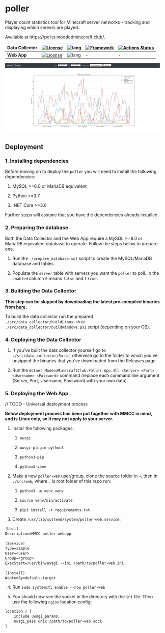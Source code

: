 # poller

Player count statistics tool for Minecraft server networks - tracking and displaying which servers are played. 

Available at <https://poller.moddedminecraft.club/.>

| **Data Collector** | [![License](https://img.shields.io/badge/license-LGPL--3.0-blue)](https://github.com/ModdedMinecraftClub/poller/blob/master/LICENSE) | ![lang](https://img.shields.io/badge/language-C%23-yellow)                                | [![Framework](https://img.shields.io/badge/framework-.NET%20Core%203.0-orange)](https://dotnet.microsoft.com/download) | [![Actions Status](https://github.com/ModdedMinecraftClub/poller/workflows/build/badge.svg)](https://github.com/ModdedMinecraftClub/poller/actions) |
|--------------------|--------------------------------------------------------------------------------------------------------------------------------------|------------------------------------------------------------------------------------------|------------------------------------------------------------------------------------------------------------------------|-----------------------------------------------------------------------------------------------------------------------------------------------------|
| **Web App**        | [![License](https://img.shields.io/badge/license-LGPL--3.0-blue)](https://github.com/ModdedMinecraftClub/poller/blob/master/LICENSE) | ![lang](https://img.shields.io/badge/language-Python%203%20%2B%20HTML%20%2B%20CSS-yellow) | -                                                                                                                      | -                                                                                                                                                   |

![screenshot](./screenshots/screenshot.png)

## Deployment

### 1. Installing dependencies

Before moving on to deploy the `poller` you will need to install the following dependencies:

1. MySQL >=8.0 or MariaDB equivalent

2. Python >=3.7

3. .NET Core >=3.0

Further steps will assume that you have the dependencies already installed.

### 2. Preparing the database

Both the Data Collector and the Web App require a MySQL >=8.0 or MariaDB equivalent database to operate. Follow the steps below to prepare one.

1. Run the `./prepare_database.sql` script to create the MySQL/MariaDB database and tables.

2. Populate the `server` table with servers you want the `poller` to poll. In the `enabled` column `0` means `false` and `1` `true`.

### 3. Building the Data Collector

**This step can be skipped by downloading the latest pre-compiled binaries from [here](https://github.com/ModdedMinecraftClub/poller/releases).**

To build the data collector run the prepared `./src/data_collector/buildLinux.sh` or `./src/data_collector/buildWindows.ps1` script (depending on your OS).

### 4. Deploying the Data Collector

1. If you've built the data collector yourself go to `./src/data_collector/Build`, otherwise go to the folder to which you've unzipped the binaries that you've downloaded from the Releases page.

2. Run the `dotnet ModdedMinecraftClub.Poller.App.dll <Server> <Port> <Username> <Password>` command (replace each command line argument (Server, Port, Username, Password) with your own data).

### 5. Deploying the Web App

// TODO - Universal deployment process

**Below deployment process has been put together with MMCC in mind, and is Linux only, so it may not apply to your server.**

1. Install the following packages:
    1. `uwsgi`

    2. `uwsgi-plugin-python3`

    3. `python3-pip`

    4. `python3-venv`

2. Make a new `poller-web` user/group, clone the source folder in `~`, then in `./src/web`, where `.` is root folder of this repo run:
    1. `python3 -m venv venv`

    2. `source venv/bin/activate`

    3. `pip3 install -r requirements.txt`

3. Create `/usr/lib/systemd/system/poller-web.service`:

```
[Unit]
Description=MMCC poller webapp

[Service]
Type=simple
User=<user>
Group=<group>
ExecStart=/usr/bin/uwsgi --ini /path/to/poller-web.ini

[Install]
WantedBy=default.target
```

4. Run `sudo systemctl enable --now poller-web`

5. You should now see the socket in the directory with the `ini` file. Then use the following `nginx` location config:

```nginx
location / {
    include uwsgi_params;
    uwsgi_pass unix:/path/to/poller-web.sock;
}
```
